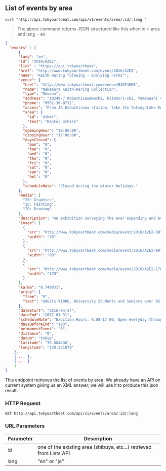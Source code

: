 ## List of events by area

```shell
curl "http://api.tokyoartbeat.com/api/v1/events/area/:id/:lang "
```

> The above command returns JSON structured like this when id = area and lang = en

```json
{
  "events" : [
      {
      "lang": "en",
      "id": "2016/A2E2",
      "link" : "https://api.tokyoartbeat",
      "href": "http://www.tokyoartbeat.com/event/2016/A2E2",
      "name": "Keith Haring ”Glowing - Evolving Forms“",
      "venue": {
        "href": "http://www.tokyoartbeat.com/venue/B4DF46FE",
        "name": "Nakamura Keith-Haring Collection",
        "type": "Museum",
        "address": "10249-7 Kobuchizawamachi, Kitamori-shi, Yamanashi 408-0044",
        "phone": "0551-36-8712",
        "access": "From JR Kobuchizawa station, take the Yatsugatake Kogen Resort bus and get off at Nakamura Keith-Haring Bijutsukan.",
        "area": {
          "id": "other",
          "text": "Kanto: others"
        },
        "openingHour": "10:00:00",
        "closingHour": "17:00:00",
        "daysClosed": {
          "mon": "0",
          "tue": "0",
          "wed": "0",
          "thu": "0",
          "fri": "0",
          "sat": "0",
          "sun": "0",
          "hol": "0"
        },
        "scheduleNote": "Closed during the winter holidays."
      },
      "media": [
        "2D: Graphics",
        "2D: Painting",
        "2D: Drawing"
      ],
      "description": "An exhibition surveying the ever expanding and evolving forms of Keith Haring’s work, especially in the late 1980s, featured alongside day glow paintings produced in collaboration with graffiti writer LAII. ",
      "image": [
        {
          "src": "http://www.tokyoartbeat.com/media/event/2016/A2E2-30",
          "width": "30"
        },
        {
          "src": "http://www.tokyoartbeat.com/media/event/2016/A2E2-80",
          "width": "80"
        },
        {
          "src": "http://www.tokyoartbeat.com/media/event/2016/A2E2-170",
          "width": "170"
        }
      ],
      "karma": "0.749931",
      "price": {
        "free": "0",
        "text": "Adults ¥1000, University Students and Seniors over 65 ¥800, High, Junior High and Elementaly School Students ¥600, Infants free."
      },
      "dateStart": "2016-04-24",
      "dateEnd": "2017-01-31",
      "scheduleNote": "Exbition Hours: 9:00-17:00, Open everyday throughout the exhibition",
      "daysBeforeEnd": "193",
      "permanentEvent": "0",
      "distance": "0",
      "datum": "tokyo",
      "latitude": "35.884436",
      "longitude": "138.321879"
    },
    { ... },
    { ... }
    ]
}
```

This endpoint retrieves the list of events by area. We already have an API on current system giving us an XML answer, we will use it to produce this json result.  

### HTTP Request

`GET http://api.tokyoartbeat.com/api/v1/events/area/:id/:lang`

### URL Parameters

Parameter | Description
--------- | -----------
id | one of the existing area (shibuya, etc...) retrieved from Lists API
lang | "en" or "ja"
